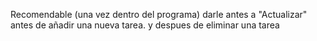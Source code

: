 <p>Recomendable (una vez dentro del programa) darle antes a "Actualizar" antes de añadir una nueva tarea. y despues de eliminar una tarea</p>
